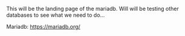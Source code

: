 This will be the landing page of the mariadb. 
Will will be testing other databases to see what we need to do...


Mariadb: https://mariadb.org/

